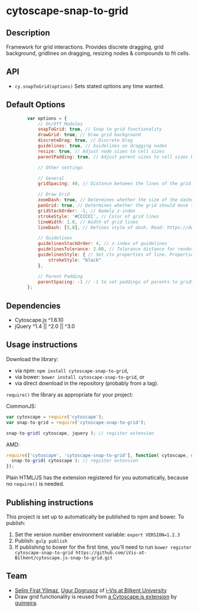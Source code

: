 cytoscape-snap-to-grid
================================================================================


## Description

Framework for grid interactions. Provides discrete dragging, grid background, gridlines on dragging, resizing nodes 
& compounds to fit cells.


## API

 * `cy.snapToGrid(options)` Sets stated options any time wanted.
 
## Default Options
```js
        var options = {
            // On/Off Modules
            snapToGrid: true, // Snap to grid functionality
            drawGrid: true, // Draw grid background
            discreteDrag: true, // Discrete Drag
            guidelines: true, // Guidelines on dragging nodes
            resize: true, // Adjust node sizes to cell sizes
            parentPadding: true, // Adjust parent sizes to cell sizes by padding

            // Other settings

            // General
            gridSpacing: 40, // Distance between the lines of the grid.

            // Draw Grid
            zoomDash: true, // Determines whether the size of the dashes should change when the drawing is zoomed in and out if grid is drawn.
            panGrid: true, // Determines whether the grid should move then the user moves the graph if grid is drawn.
            gridStackOrder: -1, // Namely z-index
            strokeStyle: '#CCCCCC', // Color of grid lines
            lineWidth: 1.0, // Width of grid lines
            lineDash: [5,8], // Defines style of dash. Read: https://developer.mozilla.org/en-US/docs/Web/API/CanvasRenderingContext2D/setLineDash

            // Guidelines
            guidelinesStackOrder: 4, // z-index of guidelines
            guidelinesTolerance: 2.08, // Tolerance distance for rendered positions of nodes' interaction.
            guidelinesStyle: { // Set ctx properties of line. Properties are here: http://www.w3schools.com/tags/ref_canvas.asp
                strokeStyle: "black"
            },

            // Parent Padding
            parentSpacing: -1 // -1 to set paddings of parents to gridSpacing
        };
```

## Dependencies

 * Cytoscape.js ^1.6.10
 * jQuery ^1.4 || ^2.0 || ^3.0


## Usage instructions

Download the library:
 * via npm: `npm install cytoscape-snap-to-grid`,
 * via bower: `bower install cytoscape-snap-to-grid`, or
 * via direct download in the repository (probably from a tag).

`require()` the library as appropriate for your project:

CommonJS:
```js
var cytoscape = require('cytoscape');
var snap-to-grid = require('cytoscape-snap-to-grid');

snap-to-grid( cytoscape, jquery ); // register extension
```

AMD:
```js
require(['cytoscape', 'cytoscape-snap-to-grid'], function( cytoscape, snap-to-grid ){
  snap-to-grid( cytoscape ); // register extension
});
```

Plain HTML/JS has the extension registered for you automatically, because no `require()` is needed.


## Publishing instructions

This project is set up to automatically be published to npm and bower.  To publish:

1. Set the version number environment variable: `export VERSION=1.2.3`
1. Publish: `gulp publish`
1. If publishing to bower for the first time, you'll need to run `bower register cytoscape-snap-to-grid https://github.com/iVis-at-Bilkent/cytoscape.js-snap-to-grid.git`


## Team

  * [Selim Firat Yilmaz](https://github.com/mrsfy), [Ugur Dogrusoz](https://github.com/ugurdogrusoz) of [i-Vis at Bilkent University](http://www.cs.bilkent.edu.tr/~ivis)
  * Draw grid functionality is reused from [a Cytoscape.js extension](https://github.com/guimeira/cytoscape-snap-to-grid) by [guimeira](https://github.com/guimeira).

